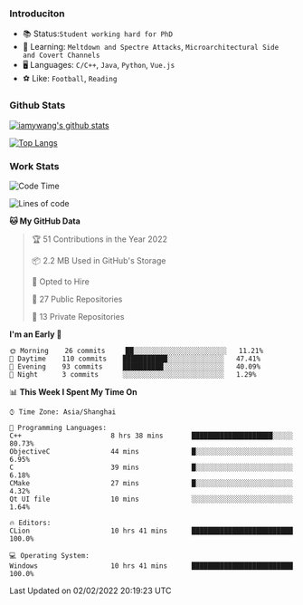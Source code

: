 ### Introduciton

- 📚 Status:`Student working hard for PhD`
- 🔎 Learning: `Meltdown and Spectre Attacks`, `Microarchitectural Side and Covert Channels`
- 🖥️ Languages: `C/C++`, `Java`, `Python`, `Vue.js`
- ⚽ Like: `Football`, `Reading`

### Github Stats

[![iamywang's github stats](https://github-readme-stats.vercel.app/api?username=iamywang&count_private=true&show_icons=true)]()

[![Top Langs](https://github-readme-stats.vercel.app/api/top-langs/?username=iamywang&layout=compact)]()

### Work Stats

<!--START_SECTION:waka-->
![Code Time](http://img.shields.io/badge/Code%20Time-94%20hrs%2022%20mins-blue)

![Lines of code](https://img.shields.io/badge/From%20Hello%20World%20I%27ve%20Written-537%20Thousand%20lines%20of%20code-blue)

**🐱 My GitHub Data** 

> 🏆 51 Contributions in the Year 2022
 > 
> 📦 2.2 MB Used in GitHub's Storage 
 > 
> 💼 Opted to Hire
 > 
> 📜 27 Public Repositories 
 > 
> 🔑 13 Private Repositories  
 > 
**I'm an Early 🐤** 

```text
🌞 Morning    26 commits     ██░░░░░░░░░░░░░░░░░░░░░░░   11.21% 
🌆 Daytime    110 commits    ███████████░░░░░░░░░░░░░░   47.41% 
🌃 Evening    93 commits     ██████████░░░░░░░░░░░░░░░   40.09% 
🌙 Night      3 commits      ░░░░░░░░░░░░░░░░░░░░░░░░░   1.29%

```


📊 **This Week I Spent My Time On** 

```text
⌚︎ Time Zone: Asia/Shanghai

💬 Programming Languages: 
C++                      8 hrs 38 mins       ████████████████████░░░░░   80.73% 
ObjectiveC               44 mins             █░░░░░░░░░░░░░░░░░░░░░░░░   6.95% 
C                        39 mins             █░░░░░░░░░░░░░░░░░░░░░░░░   6.18% 
CMake                    27 mins             █░░░░░░░░░░░░░░░░░░░░░░░░   4.32% 
Qt UI file               10 mins             ░░░░░░░░░░░░░░░░░░░░░░░░░   1.64%

🔥 Editors: 
CLion                    10 hrs 41 mins      █████████████████████████   100.0%

💻 Operating System: 
Windows                  10 hrs 41 mins      █████████████████████████   100.0%

```


 Last Updated on 02/02/2022 20:19:23 UTC
<!--END_SECTION:waka-->
